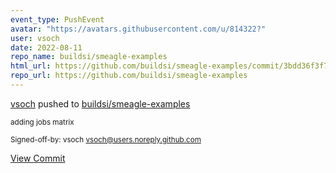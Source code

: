 ```yaml
---
event_type: PushEvent
avatar: "https://avatars.githubusercontent.com/u/814322?"
user: vsoch
date: 2022-08-11
repo_name: buildsi/smeagle-examples
html_url: https://github.com/buildsi/smeagle-examples/commit/3bdd36f3f7b2fed74d8de4ae3c11d46eaa1bc22b
repo_url: https://github.com/buildsi/smeagle-examples
---
```


<a href='https://github.com/vsoch' target='_blank'>vsoch</a> pushed to <a href='https://github.com/buildsi/smeagle-examples' target='_blank'>buildsi/smeagle-examples</a>

<small>adding jobs matrix

Signed-off-by: vsoch <vsoch@users.noreply.github.com></small>

<a href='https://github.com/buildsi/smeagle-examples/commit/3bdd36f3f7b2fed74d8de4ae3c11d46eaa1bc22b' target='_blank'>View Commit</a>